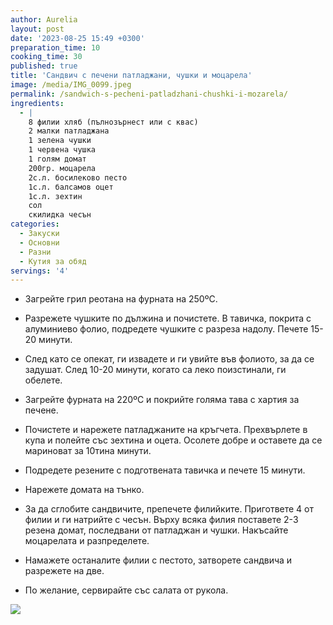 ```yaml
---
author: Aurelia
layout: post
date: '2023-08-25 15:49 +0300'
preparation_time: 10
cooking_time: 30
published: true
title: 'Сандвич с печени патладжани, чушки и моцарела'
image: /media/IMG_0099.jpeg
permalink: /sandwich-s-pecheni-patladzhani-chushki-i-mozarela/
ingredients:
  - |
    8 филии хляб (пълнозърнест или с квас)
    2 малки патладжана
    1 зелена чушки
    1 червена чушка
    1 голям домат
    200гр. моцарела
    2с.л. босилеково песто
    1с.л. балсамов оцет
    1с.л. зехтин
    сол
    скилидка чесън
categories:
  - Закуски
  - Основни
  - Разни
  - Кутия за обяд
servings: '4'
---
```

- Загрейте грил реотана на фурната на 250ºC. 
- Разрежете чушките по дължина и почистете. В тавичка, покрита с алуминиево фолио, подредете чушките с разреза надолу. Печете 15-20 минути.
- След като се опекат, ги извадете и ги увийте във фолиото, за да се задушат. След 10-20 минути, когато са леко поизстинали, ги обелете.


- Загрейте фурната на 220ºC и покрийте голяма тава с хартия за печене.
- Почистете и нарежете патладжаните на кръгчета. Прехвърлете в купа и полейте със зехтина и оцета. Осолете добре и оставете да се мариноват за 10тина минути.
- Подредете резените с подготвената тавичка и печете 15 минути.
- Нарежете домата на тънко.
- За да сглобите сандвичите, препечете филийките. Пригответе 4 от филии и ги натрийте с чесън. Върху всяка филия поставете 2-3 резена домат, последвани от патладжан и чушки. Накъсайте моцарелата и разпределете. 
- Намажете останалите филии с пестото, затворете сандвича и разрежете на две.
- По желание, сервирайте със салата от рукола.

![]({{site.baseurl}}/media/IMG_0083.jpeg)